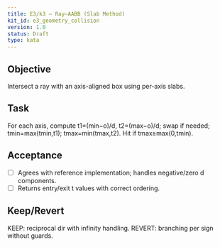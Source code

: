 ```yaml
---
title: E3/k3 — Ray–AABB (Slab Method)
kit_id: e3_geometry_collision
version: 1.0
status: Draft
type: kata
---
```

## Objective
Intersect a ray with an axis-aligned box using per-axis slabs.
## Task
For each axis, compute t1=(min−o)/d, t2=(max−o)/d; swap if needed; tmin=max(tmin,t1); tmax=min(tmax,t2). Hit if tmax≥max(0,tmin).
## Acceptance
- [ ] Agrees with reference implementation; handles negative/zero d components.
- [ ] Returns entry/exit t values with correct ordering.
## Keep/Revert
KEEP: reciprocal dir with infinity handling. REVERT: branching per sign without guards.